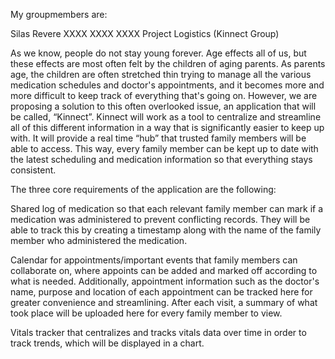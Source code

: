 My groupmembers are:

Silas Revere
XXXX
XXXX
XXXX
Project Logistics (Kinnect Group)

As we know, people do not stay young forever. Age effects all of us, but these effects are most often felt by the children of aging parents. As parents age, the children are often stretched thin trying to manage all the various medication schedules and doctor's appointments, and it becomes more and more difficult to keep track of everything that's going on. However, we are proposing a solution to this often overlooked issue, an application that will be called, “Kinnect”. Kinnect will work as a tool to centralize and streamline all of this different information in a way that is significantly easier to keep up with. It will provide a real time “hub” that trusted family members will be able to access. This way, every family member can be kept up to date with the latest scheduling and medication information so that everything stays consistent.

The three core requirements of the application are the following:

Shared log of medication so that each relevant family member can mark if a medication was administered to prevent conflicting records. They will be able to track this by creating a timestamp along with the name of the family member who administered the medication.

Calendar for appointments/important events that family members can collaborate on, where appoints can be added and marked off according to what is needed. Additionally, appointment information such as the doctor's name, purpose and location of each appointment can be tracked here for greater convenience and streamlining. After each visit, a summary of what took place will be uploaded here for every family member to view.

Vitals tracker that centralizes and tracks vitals data over time in order to track trends, which will be displayed in a chart.
